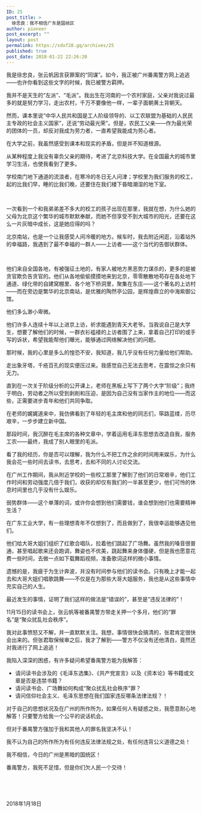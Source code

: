 ```yaml
---
ID: 25
post_title: >
  徐忠良：我不相信广东是国统区
author: pioneer
post_excerpt: ""
layout: post
permalink: https://sdxf28.gq/archives/25
published: true
post_date: 2018-01-22 22:26:20
---
```

我是徐忠良，张云帆因言获罪案的“同谋”。如今，我正被广州番禺警方网上追逃——也许你看到这些文字的时候，我已被警方羁押。

我并不是天生的“左派”、“毛派”。我出生在河南的一个农村家庭，父亲对我说过最多的就是努力学习，走出农村，千万不要像他一样，一辈子面朝黄土背朝天。

然而，课本里说“中华人民共和国是工人阶级领导的、以工农联盟为基础的人民民主专政的社会主义国家”，还说“劳动最光荣”。但是，农民工父亲——作为最光荣的团体的一员，却反对我成为劳力者，一直希望我能成为劳心者。

在大学之前，我虽然感受到课本和现实的矛盾，但是并不知道根源。

从某种程度上我没有辜负父亲的期待，考进了北京科技大学。在全国最大的城市里学习生活，也使我看到了更多。

学校南门地下通道的流浪者，在寒冷的冬日无人问津；学校里为我们服务的校工，起的比我们早，睡的比我们晚，还要住在我们楼下昏暗潮湿的地下室。

&nbsp;

一次看到一个和我弟弟差不多大的校工的孩子出现在那里，我就在想，为什么她的父母为北京这个繁华的城市默默奉献，而她不但享受不到大城市的阳光，还要在这么一片灰暗中成长，这是她应得的吗？

北京南站，也是一个让我感受人间冷暖的地方。候车时，我去附近闲逛，沿着站外的幸福路，我遇到了最不幸福的一群人——上访者——这个当代的告御状群体。

&nbsp;

他们来自全国各地，有被强征土地的，有家人被地方黑恶势力谋杀的，更多的是被贪官欺负告贪官的。他们从各地偷偷摸摸地来到北京，零零散散地苟存在各处地下通道、绿化带的自建窝棚里、各个地下桥洞里，聚集在东庄——这个著名的上访村——而在旁边是繁华的北京南站，是优雅的陶然亭公园，是辉煌鼎立的中海紫御公馆。

他们多么渺小卑微。

他们许多人连续十年以上进京上访，祈求能遇到青天大老爷。当我说自己是大学生，想要了解他们的时候，一群衣衫褴褛的上访者围了上来，拿着自己打印的或手写的诉状，希望我能帮他们曝光，能够通过网络解决他们的问题。

那时候，我的心里是多么的惶恐不安，我知道，我几乎没有任何力量给他们帮助。

走出象牙塔，千疮百孔的现实便压过来。我感觉自己无法去思考，在震惊之余只有无力。

直到在一次关于阶级分析的公开课上，老师在黑板上写下了两个大字“阶级”；我终于明白，劳动者之所以受到剥削和压迫，是因为自己没有当家作主的地位——而这些，正需要进步青年和他们共同争取。

在老师的娓娓道来中，我仿佛看到了年轻的毛主席和他的同志们，筚路蓝缕，历尽艰辛，一步步建立新中国。

那段时间，我沉醉在毛主席的各种文章中，学着运用毛泽东思想去改造自我，服务工农——最终，我成了别人眼里的毛派。

看了我的经历，你是否可以理解，我为什么不把工作之余的时间用来娱乐，为什么我会花一些时间去读书，去思考，去和不同的人讨论交流。

在广州工作期间，我从附近学校的一些校工那里了解到了他们的日常艰辛，他们工作时间和劳动强度几倍于我们，收获的却仅有我们的一半甚至更少，他们可怜的休息时间里也几乎没有什么娱乐。

弱势群体——这个单薄的词，或许你会想到他们需要钱，谁会想到他们也需要精神生活？

在广东工业大学，有一些理想青年不仅想到了，而且做到了，我很幸运能够遇见他们。

他们给大哥大姐们组织了红歌合唱队，拉着他们跳起了广场舞。虽然我的嗓音很普通，甚至唱起歌来还会跑调，舞姿也不优美，跳起舞来身体僵硬，但是我也愿意花费一些时间，去做一点如下载舞蹈视频，准备歌词这样的微小事情。

遗憾的是，我疲于为生计奔波，并没有时间参与他们的读书会。只有晚上才能一起去和大哥大姐们唱歌跳舞——不仅是在为那些大哥大姐服务，我也是从这些事情中充实自己的人生。

最近发生的事情，证明了我们这样的做法是“错误的”，甚至是“违反法律的”！

11月15日的读书会上，张云帆等被番禺警方带走关押一个多月，他们的“罪名”是“聚众扰乱社会秩序”。

我对此事愤怒又不解，并一直默默关注。我想，事情很快会搞清的，张君肯定很快会出来的。但张君取保候审之后，我才了解到——警方不仅没有还他清白，竟然还对我进行了网上追逃！

我陷入深深的困惑，有许多疑问希望番禺警方能为我解答：
<ul>
 	<li>请问读书会涉及的《毛泽东选集》、《共产党宣言》以及《资本论》等书籍或文章是否是违禁书籍？</li>
 	<li>请问读书会、广场舞如何构成“聚众扰乱社会秩序”罪？</li>
 	<li>请问信仰社会主义、毛泽东思想在我们国家违反哪条法律法规？！</li>
</ul>
对于自己的思想状况及在广州的所作所为，如果任何人有疑惑之处，我愿意耐心地解答！只要警方给我一个公平的说话机会。

但对于番禺警方强加于我和其他人的罪名我坚决不认！

我不认为自己的所作所为有任何违反法律法规之处，有任何违背公义道德之处！

我不相信，今日的广州是黑暗的国统区！

番禺警方，我死不足惜，但是你们欠人民一个交待！

&nbsp;

&nbsp;

2018年1月18日

&nbsp;

&nbsp;